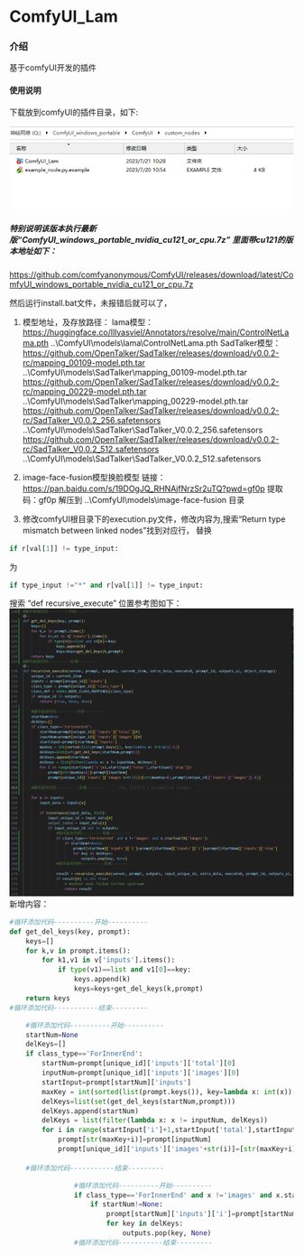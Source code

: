 # ComfyUI_Lam

### 介绍
基于comfyUI开发的插件

#### 使用说明
下载放到comfyUI的插件目录，如下:

![Alt text](解压存放路径及名称.png)

##### 特别说明该版本执行最新版“ComfyUI_windows_portable_nvidia_cu121_or_cpu.7z” 里面带cu121的版本地址如下：
https://github.com/comfyanonymous/ComfyUI/releases/download/latest/ComfyUI_windows_portable_nvidia_cu121_or_cpu.7z

然后运行install.bat文件，未报错后就可以了，

1. 模型地址，及存放路径：
lama模型：
https://huggingface.co/lllyasviel/Annotators/resolve/main/ControlNetLama.pth  ..\ComfyUI\models\lama\ControlNetLama.pth
SadTalker模型：
https://github.com/OpenTalker/SadTalker/releases/download/v0.0.2-rc/mapping_00109-model.pth.tar ..\ComfyUI\models\SadTalker\mapping_00109-model.pth.tar
https://github.com/OpenTalker/SadTalker/releases/download/v0.0.2-rc/mapping_00229-model.pth.tar ..\ComfyUI\models\SadTalker\mapping_00229-model.pth.tar
https://github.com/OpenTalker/SadTalker/releases/download/v0.0.2-rc/SadTalker_V0.0.2_256.safetensors ..\ComfyUI\models\SadTalker\SadTalker_V0.0.2_256.safetensors
https://github.com/OpenTalker/SadTalker/releases/download/v0.0.2-rc/SadTalker_V0.0.2_512.safetensors ..\ComfyUI\models\SadTalker\SadTalker_V0.0.2_512.safetensors


2. image-face-fusion模型换脸模型
链接：https://pan.baidu.com/s/19DOgJQ_RHNAjfNrzSr2uTQ?pwd=gf0p 
提取码：gf0p
解压到 ..\ComfyUI\models\image-face-fusion 目录


3. 修改comfyUI根目录下的execution.py文件，修改内容为,搜索“Return type mismatch between linked nodes”找到对应行，
替换
```python
if r[val[1]] != type_input:
```
为 
```python
if type_input !="*" and r[val[1]] != type_input:
```

搜索 “def recursive_execute” 
位置参考图如下：
![Alt text](修改位置.png)
新增内容：
```python
#循环添加代码----------开始----------
def get_del_keys(key, prompt):
    keys=[]
    for k,v in prompt.items():
        for k1,v1 in v['inputs'].items():
            if type(v1)==list and v1[0]==key:
                keys.append(k)
                keys=keys+get_del_keys(k,prompt)
    return keys
#循环添加代码-----------结束---------
```
```python
    #循环添加代码----------开始----------
    startNum=None
    delKeys=[]
    if class_type=='ForInnerEnd':
        startNum=prompt[unique_id]['inputs']['total'][0]
        inputNum=prompt[unique_id]['inputs']['images'][0]
        startInput=prompt[startNum]['inputs']
        maxKey = int(sorted(list(prompt.keys()), key=lambda x: int(x))[-1])
        delKeys=list(set(get_del_keys(startNum,prompt)))
        delKeys.append(startNum)
        delKeys = list(filter(lambda x: x != inputNum, delKeys))
        for i in range(startInput['i']+1,startInput['total'],startInput['stop']):
            prompt[str(maxKey+i)]=prompt[inputNum]
            prompt[unique_id]['inputs']['images'+str(i)]=[str(maxKey+i),prompt[unique_id]['inputs']['images'][-1]]

    #循环添加代码-----------结束---------
```
```python
                #循环添加代码----------开始----------
                if class_type=='ForInnerEnd' and x !='images' and x.startswith('images'):
                    if startNum!=None:
                        prompt[startNum]['inputs']['i']=prompt[startNum]['inputs']['i']+prompt[startNum]['inputs']['stop']
                        for key in delKeys:
                            outputs.pop(key, None)
                #循环添加代码-----------结束---------
```